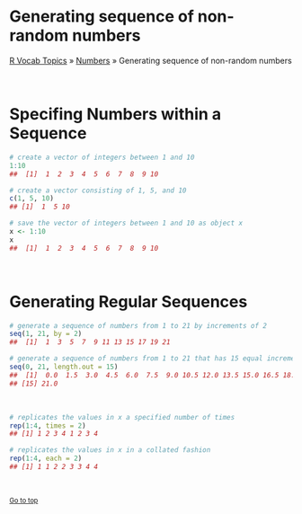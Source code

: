 # Generating sequence of non-random numbers

[R Vocab Topics](index) &#187; [Numbers](numbers) &#187; Generating sequence of non-random numbers

<br>

# Specifing Numbers within a Sequence

```r
# create a vector of integers between 1 and 10
1:10         
##  [1]  1  2  3  4  5  6  7  8  9 10

# create a vector consisting of 1, 5, and 10
c(1, 5, 10)   
## [1]  1  5 10

# save the vector of integers between 1 and 10 as object x
x <- 1:10 
x
##  [1]  1  2  3  4  5  6  7  8  9 10
```

<br>

# Generating Regular Sequences 


```r
# generate a sequence of numbers from 1 to 21 by increments of 2
seq(1, 21, by = 2)             
##  [1]  1  3  5  7  9 11 13 15 17 19 21

# generate a sequence of numbers from 1 to 21 that has 15 equal incremented numbers
seq(0, 21, length.out = 15)    
##  [1]  0.0  1.5  3.0  4.5  6.0  7.5  9.0 10.5 12.0 13.5 15.0 16.5 18.0 19.5
## [15] 21.0
```

<br>


```r
# replicates the values in x a specified number of times
rep(1:4, times = 2)   
## [1] 1 2 3 4 1 2 3 4

# replicates the values in x in a collated fashion
rep(1:4, each = 2)    
## [1] 1 1 2 2 3 3 4 4
```

<br>

<small><a href="#">Go to top</a></small>
